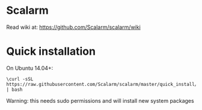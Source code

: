 # Scalarm
Read wiki at: https://github.com/Scalarm/scalarm/wiki

# Quick installation
On Ubuntu 14.04+:
```
\curl -sSL https://raw.githubusercontent.com/Scalarm/scalarm/master/quick_install/local_nginx_paths.sh | bash
```

Warning: this needs sudo permissions and will install new system packages
